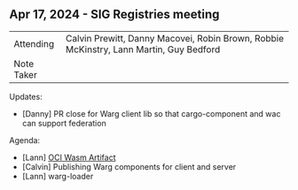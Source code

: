 ## Apr 17, 2024 - SIG Registries meeting

|          |      | 
| -------- | -------- |
| Attending  | Calvin Prewitt, Danny Macovei, Robin Brown, Robbie McKinstry, Lann Martin, Guy Bedford
| Note Taker | 

Updates:
- [Danny] PR close for Warg client lib so that cargo-component and wac can support federation

Agenda:
- \[Lann] [OCI Wasm Artifact](https://docs.google.com/document/d/1bZLjDpcG22PruvSUxGH-DNL906GEV0fYIbHQH7eNzqs/edit)
- [Calvin] Publishing Warg components for client and server
- \[Lann] warg-loader
